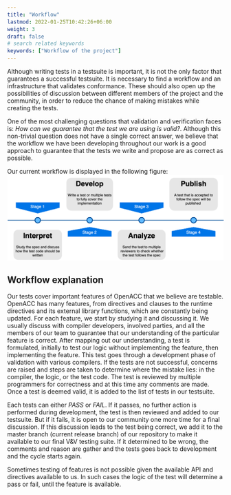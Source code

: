 ```yaml
---
title: "Workflow"
lastmod: 2022-01-25T10:42:26+06:00
weight: 3
draft: false
# search related keywords
keywords: ["Workflow of the project"]
---
```


Although writing tests in a testsuite is important, it is not the only factor that guarantees a successful testsuite. It is necessary to find a workflow and an infrastructure that validates conformance. These should also open up the possibilities of discussion between different members of the project and the community, in order to reduce the chance of making mistakes while creating the tests.

One of the most challenging questions that validation and verification faces is: *How can we guarantee that the test we are using is valid?*. Although this non-trivial question does not have a single correct answer, we believe that the workflow we have been developing throughout our work is a good approach to guarantee that the tests we write and propose are as correct as possible.

Our current workflow is displayed in the following figure:
![image example](VnV_Workflow.png "image")

## Workflow explanation

Our tests cover important features of OpenACC that we believe are testable. OpenACC has many features, from directives and clauses to the runtime directives and its external library functions, which are constantly being updated. For each feature, we start by studying it and discussing it. We usually discuss with compiler developers, involved parties, and all the members of our team to guarantee that our understanding of the particular feature is correct. After mapping out our understanding, a test is formulated, initially to test our logic without implementing the feature, then implementing the feature. This test goes through a development phase of validation with various compilers. If the tests are not successful, concerns are raised and steps are taken to determine where the mistake lies: in the compiler, the logic, or the test code. The test is reviewed by multiple programmers for correctness and at this time any comments are made. Once a test is deemed valid, it is added to the list of tests in our testsuite.

Each tests can either *PASS* or *FAIL*. If it passes, no further action is performed during development, the test is then reviewed and added to our testsuite. But if it fails, it is open to our community one more time for a final discussion. If this discussion leads to the test being correct, we add it to the master branch (current release branch) of our repository to make it available to our final V&V testing suite. If it determined to be wrong, the comments and reason are gather and the tests goes back to development and the cycle starts again.

Sometimes testing of features is not possible given the available API and directives available to us. In such cases the logic of the test will determine a pass or fail, until the feature is available.
